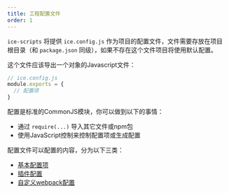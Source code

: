 ```yaml
---
title: 工程配置文件
order: 1
---
```


`ice-scripts` 将提供 `ice.config.js` 作为项目的配置文件，文件需要存放在项目根目录（和 `package.json` 同级），如果不存在这个文件项目将使用默认配置。

这个文件应该导出一个对象的Javascript文件：

```js
// ice.config.js
module.exports = {
  // 配置项
}

```

配置是标准的CommonJS模块，你可以做到以下的事情：

* 通过 `require(...)` 导入其它文件或npm包
* 使用JavaScript控制来控制配置项或生成配置

配置文件可以配置的内容，分为以下三类：
* [基本配置项](/docs/cli/basic/config)
* [插件配置](/docs/cli/basic/plugins)
* [自定义webpack配置](/docs/cli/basic/custom-webpack)
